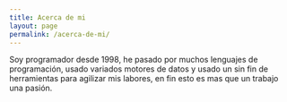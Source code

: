 ```yaml
---
title: Acerca de mi
layout: page
permalink: /acerca-de-mi/
---
```


Soy programador desde 1998, he pasado por muchos lenguajes de programación, usado variados motores de datos y usado un sin fin de herramientas para agilizar mis labores, en fin esto es mas que un trabajo una pasión.
